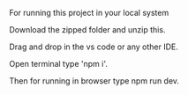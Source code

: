 For running this project in your local system

Download the zipped folder and unzip this.

Drag and drop in the vs code or any other IDE.

Open terminal type 'npm i'.

Then for running in browser type npm run dev. 